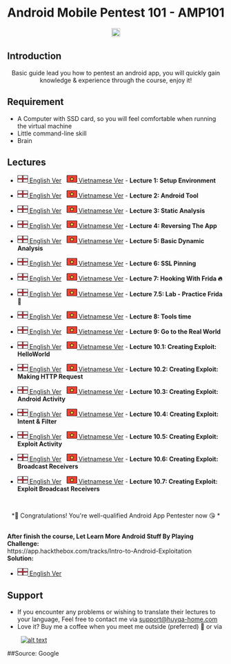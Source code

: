 # Android Mobile Pentest 101 - AMP101
<p align="center">
  <img src="https://i.imgur.com/GVqSkmV.png" height="20%" width="20%">
</p>


## Introduction
<p align="center">Basic guide lead you how to pentest an android app, you will quickly gain knowledge & experience through the course, enjoy it! 

## Requirement
* A Computer with SSD card, so you will feel comfortable when running the virtual machine
* Little command-line skill
* Brain

## Lectures
* [ ![alt text](https://github.com/huyqa/Document-Mobile/blob/master/flag/england2.png) English Ver](https://github.com/huyqa/Document-Mobile/blob/master/english/AndroidMobilePentest101_Lecture1.pdf) &nbsp; 
[ ![alt text](https://github.com/huyqa/Document-Mobile/blob/master/flag/vietnam2.png) Vietnamese Ver](https://github.com/huyqa/Document-Mobile/blob/master/vietnamese/AndroidMobilePentest101_Bai1_Vietnamese.pdf) - **Lecture 1: Setup Environment**

* [ ![alt text](https://github.com/huyqa/Document-Mobile/blob/master/flag/england2.png) English Ver](https://github.com/huyqa/Document-Mobile/blob/master/english/AndroidMobilePentest101_Lecture2.pdf) &nbsp;
[ ![alt text](https://github.com/huyqa/Document-Mobile/blob/master/flag/vietnam2.png) Vietnamese Ver](https://github.com/huyqa/Document-Mobile/blob/master/vietnamese/AndroidMobilePentest101_Bai2_Vietnamese.pdf) - **Lecture 2: Android Tool**

* [ ![alt text](https://github.com/huyqa/Document-Mobile/blob/master/flag/england2.png) English Ver](https://github.com/huyqa/Document-Mobile/blob/master/english/AndroidMobilePentest101_Lecture3.pdf) &nbsp;
[ ![alt text](https://github.com/huyqa/Document-Mobile/blob/master/flag/vietnam2.png) Vietnamese Ver](https://github.com/huyqa/Document-Mobile/blob/master/vietnamese/AndroidMobilePentest101_Bai3_Vietnamese.pdf) - **Lecture 3: Static Analysis**

* [ ![alt text](https://github.com/huyqa/Document-Mobile/blob/master/flag/england2.png) English Ver](https://github.com/huyqa/Document-Mobile/blob/master/english/AndroidMobilePentest101_Lecture4.pdf) &nbsp;
[ ![alt text](https://github.com/huyqa/Document-Mobile/blob/master/flag/vietnam2.png) Vietnamese Ver](https://github.com/huyqa/Document-Mobile/blob/master/vietnamese/AndroidMobilePentest101_Bai4_Vietnamese.pdf) - **Lecture 4: Reversing The App**

* [ ![alt text](https://github.com/huyqa/Document-Mobile/blob/master/flag/england2.png) English Ver](https://github.com/huyqa/Document-Mobile/blob/master/english/AndroidMobilePentest101_Lecture5.pdf) &nbsp;
[ ![alt text](https://github.com/huyqa/Document-Mobile/blob/master/flag/vietnam2.png) Vietnamese Ver](https://github.com/huyqa/Document-Mobile/blob/master/vietnamese/AndroidMobilePentest101_Bai5_Vietnamese.pdf) - **Lecture 5: Basic Dynamic Analysis**

* [ ![alt text](https://github.com/huyqa/Document-Mobile/blob/master/flag/england2.png) English Ver](https://github.com/huyqa/Document-Mobile/blob/master/english/AndroidMobilePentest101_Lecture6.pdf) &nbsp;
[ ![alt text](https://github.com/huyqa/Document-Mobile/blob/master/flag/vietnam2.png) Vietnamese Ver](https://github.com/huyqa/Document-Mobile/blob/master/vietnamese/AndroidMobilePentest101_Bai6_Vietnamese.pdf) - **Lecture 6: SSL Pinning**

* [ ![alt text](https://github.com/huyqa/Document-Mobile/blob/master/flag/england2.png) English Ver](https://github.com/huyqa/Document-Mobile/blob/master/english/AndroidMobilePentest101_Lecture7.pdf) &nbsp;
[ ![alt text](https://github.com/huyqa/Document-Mobile/blob/master/flag/vietnam2.png) Vietnamese Ver](https://github.com/huyqa/Document-Mobile/blob/master/vietnamese/AndroidMobilePentest101_Bai7_Vietnamese.pdf) - **Lecture 7: Hooking With Frida 🔥**

* [ ![alt text](https://github.com/huyqa/Document-Mobile/blob/master/flag/england2.png) English Ver](https://github.com/huyqa/Document-Mobile/blob/master/english/AndroidMobilePentest101_Lecture7_5.pdf) &nbsp;
[ ![alt text](https://github.com/huyqa/Document-Mobile/blob/master/flag/vietnam2.png) Vietnamese Ver](https://github.com/huyqa/Document-Mobile/blob/master/vietnamese/AndroidMobilePentest101_Bai7_5_Vietnamese.pdf) - **Lecture 7.5: Lab - Practice Frida 💫**

* [ ![alt text](https://github.com/huyqa/Document-Mobile/blob/master/flag/england2.png) English Ver](https://github.com/huyqa/Document-Mobile/blob/master/english/AndroidMobilePentest101_Lecture8.pdf) &nbsp;
[ ![alt text](https://github.com/huyqa/Document-Mobile/blob/master/flag/vietnam2.png) Vietnamese Ver](https://github.com/huyqa/Document-Mobile/blob/master/vietnamese/AndroidMobilePentest101_Bai8_Vietnamese.pdf) - **Lecture 8: Tools time**

* [ ![alt text](https://github.com/huyqa/Document-Mobile/blob/master/flag/england2.png) English Ver](https://github.com/huyqa/Document-Mobile/blob/master/english/AndroidMobilePentest101_Lecture9.pdf) &nbsp;
[ ![alt text](https://github.com/huyqa/Document-Mobile/blob/master/flag/vietnam2.png) Vietnamese Ver](https://github.com/huyqa/Document-Mobile/blob/master/vietnamese/AndroidMobilePentest101_Bai9_Vietnamese.pdf) - **Lecture 9: Go to the Real World**

* [ ![alt text](https://github.com/huyqa/Document-Mobile/blob/master/flag/england2.png) English Ver](https://github.com/huyqa/Document-Mobile/blob/master/english/AndroidMobilePentest101_Lecture10.pdf) &nbsp;
[ ![alt text](https://github.com/huyqa/Document-Mobile/blob/master/flag/vietnam2.png) Vietnamese Ver](https://github.com/huyqa/Document-Mobile/blob/master/vietnamese/AndroidMobilePentest101_Bai10_Vietnamese.pdf) - **Lecture 10.1: Creating Exploit: HelloWorld**
 
* [ ![alt text](https://github.com/huyqa/Document-Mobile/blob/master/flag/england2.png) English Ver](https://github.com/huyqa/Document-Mobile/blob/master/english/AndroidMobilePentest101_Lecture10_2.pdf) &nbsp;
[ ![alt text](https://github.com/huyqa/Document-Mobile/blob/master/flag/vietnam2.png) Vietnamese Ver](https://github.com/huyqa/Document-Mobile/blob/master/vietnamese/AndroidMobilePentest101_Bai10_2_Vietnamese.pdf) - **Lecture 10.2: Creating Exploit: Making HTTP Request**
 
* [ ![alt text](https://github.com/huyqa/Document-Mobile/blob/master/flag/england2.png) English Ver](https://github.com/huyqa/Document-Mobile/blob/master/english/AndroidMobilePentest101_Lecture10_3.pdf) &nbsp;
[ ![alt text](https://github.com/huyqa/Document-Mobile/blob/master/flag/vietnam2.png) Vietnamese Ver](https://github.com/huyqa/Document-Mobile/blob/master/vietnamese/AndroidMobilePentest101_Bai10_3_Vietnamese.pdf) - **Lecture 10.3: Creating Exploit: Android Activity**
 
* [ ![alt text](https://github.com/huyqa/Document-Mobile/blob/master/flag/england2.png) English Ver](https://github.com/huyqa/Document-Mobile/blob/master/english/AndroidMobilePentest101_Lecture10_4.pdf) &nbsp;
[ ![alt text](https://github.com/huyqa/Document-Mobile/blob/master/flag/vietnam2.png) Vietnamese Ver](https://github.com/huyqa/Document-Mobile/blob/master/vietnamese/AndroidMobilePentest101_Bai10_4_Vietnamese.pdf) - **Lecture 10.4: Creating Exploit: Intent & Filter**

 * [ ![alt text](https://github.com/huyqa/Document-Mobile/blob/master/flag/england2.png) English Ver](https://github.com/huyqa/Document-Mobile/blob/master/english/AndroidMobilePentest101_Lecture10_5.pdf) &nbsp;
[ ![alt text](https://github.com/huyqa/Document-Mobile/blob/master/flag/vietnam2.png) Vietnamese Ver](https://github.com/huyqa/Document-Mobile/blob/master/vietnamese/AndroidMobilePentest101_Bai10_5_Vietnamese.pdf) - **Lecture 10.5: Creating Exploit: Exploit Activity**
 
 * [ ![alt text](https://github.com/huyqa/Document-Mobile/blob/master/flag/england2.png) English Ver](https://github.com/huyqa/Document-Mobile/blob/master/english/AndroidMobilePentest101_Lecture10_6.pdf) &nbsp;
[ ![alt text](https://github.com/huyqa/Document-Mobile/blob/master/flag/vietnam2.png) Vietnamese Ver](https://github.com/huyqa/Document-Mobile/blob/master/vietnamese/AndroidMobilePentest101_Bai10_6_Vietnamese.pdf) - **Lecture 10.6: Creating Exploit: Broadcast Receivers**
 
 * [ ![alt text](https://github.com/huyqa/Document-Mobile/blob/master/flag/england2.png) English Ver](https://github.com/huyqa/Document-Mobile/blob/master/english/AndroidMobilePentest101_Lecture10_7.pdf) &nbsp;
[ ![alt text](https://github.com/huyqa/Document-Mobile/blob/master/flag/vietnam2.png) Vietnamese Ver](https://github.com/huyqa/Document-Mobile/blob/master/vietnamese/AndroidMobilePentest101_Bai10_7_Vietnamese.pdf) - **Lecture 10.7: Creating Exploit: Exploit Broadcast Receivers**

<br><p align="center">
*🎉 Congratulations! You're well-qualified Android App Pentester now 😘 *
</p><br>
<strong>After finish the course, Let Learn More Android Stuff By Playing Challenge: </strong><br>
https://app.hackthebox.com/tracks/Intro-to-Android-Exploitation<br>
<strong>Solution:</strong><br>

* [ ![alt text](https://github.com/huyqa/Document-Mobile/blob/master/flag/england2.png) English Ver](https://tsublogs.wordpress.com/2022/11/18/intro-to-android-exploitation-hackthebox/) &nbsp;

## Support
- If you encounter any problems or wishing to translate their lectures to your language, Feel free to contact me via support@huyqa-home.com
- Love it? Buy me a coffee when you meet me outside (preferred) 🥤 or via 

&nbsp;&nbsp;&nbsp;&nbsp;&nbsp;&nbsp;&nbsp; [ ![alt text](https://i.imgur.com/XEK2Y4Z.png)](https://www.buymeacoffee.com/BnaNoNam3)

##Source: Google
